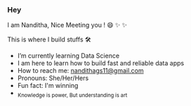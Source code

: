 ### Hey


I am Nanditha, Nice Meeting you ! 😄  ✨ ✨

This is where I build stuffs 🛠

-  I’m currently learning Data Science
-  I am here to learn how to build fast and reliable data apps
-  How to reach me: nandithags11@gmail.com
-  Pronouns: She/Her/Hers
-  Fun fact: I'm winning 
-  <sub> Knowledge is power, But understanding is art </sub>
